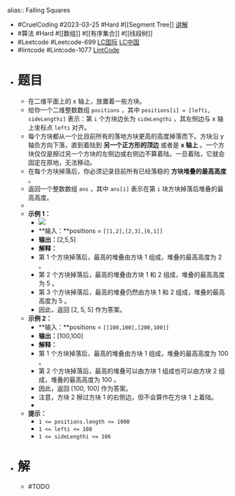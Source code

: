 alias:: Falling Squares
- #CruelCoding #2023-03-25 #Hard #[[Segment Tree]] [讲解](https://youtu.be/d7kSgkC32uY)
- #算法 #Hard #[[数组]] #[[有序集合]] #[[线段树]]
- #Leetcode #Leetcode-699 [LC国际](https://leetcode.com/problems/falling-squares/) [LC中国](https://leetcode.cn/problems/falling-squares/)
- #lintcode #Lintcode-1077 [LintCode](https://www.lintcode.com/problem/1077/)
- # 题目
	- 在二维平面上的 x 轴上，放置着一些方块。
	- 给你一个二维整数数组 `positions` ，其中 `positions[i] = [lefti, sideLengthi]` 表示：第 `i` 个方块边长为 `sideLengthi` ，其左侧边与 x 轴上坐标点 `lefti` 对齐。
	- 每个方块都从一个比目前所有的落地方块更高的高度掉落而下。方块沿 y 轴负方向下落，直到着陆到 **另一个正方形的顶边** 或者是 **x 轴上** 。一个方块仅仅是擦过另一个方块的左侧边或右侧边不算着陆。一旦着陆，它就会固定在原地，无法移动。
	- 在每个方块掉落后，你必须记录目前所有已经落稳的 **方块堆叠的最高高度** 。
	- 返回一个整数数组 `ans` ，其中 `ans[i]` 表示在第 `i` 块方块掉落后堆叠的最高高度。
	-
	- **示例 1：**
		- ![](https://assets.leetcode.com/uploads/2021/04/28/fallingsq1-plane.jpg)
		- **输入：**positions = `[[1,2],[2,3],[6,1]]`
		- **输出：**[2,5,5]
		- **解释：**
		- 第 1 个方块掉落后，最高的堆叠由方块 1 组成，堆叠的最高高度为 2 。
		- 第 2 个方块掉落后，最高的堆叠由方块 1 和 2 组成，堆叠的最高高度为 5 。
		- 第 3 个方块掉落后，最高的堆叠仍然由方块 1 和 2 组成，堆叠的最高高度为 5 。
		- 因此，返回 [2, 5, 5] 作为答案。
	- **示例 2：**
		- **输入：**positions = `[[100,100],[200,100]]`
		- **输出：**[100,100]
		- **解释：**
		- 第 1 个方块掉落后，最高的堆叠由方块 1 组成，堆叠的最高高度为 100 。
		- 第 2 个方块掉落后，最高的堆叠可以由方块 1 组成也可以由方块 2 组成，堆叠的最高高度为 100 。
		- 因此，返回 [100, 100] 作为答案。
		- 注意，方块 2 擦过方块 1 的右侧边，但不会算作在方块 1 上着陆。
		-
	- **提示：**
		- `1 <= positions.length <= 1000`
		- `1 <= lefti <= 108`
		- `1 <= sideLengthi <= 106`
- # 解
	- #TODO